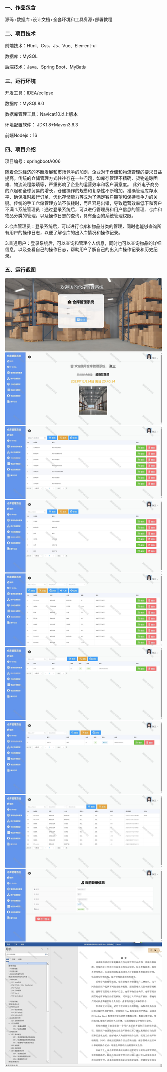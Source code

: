 
### 一、作品包含

源码+数据库+设计文档+全套环境和工具资源+部署教程

### 二、项目技术

前端技术：Html、Css、Js、Vue、Element-ui

数据库：MySQL

后端技术：Java、Spring Boot、MyBatis

### 三、运行环境

开发工具：IDEA/eclipse

数据库：MySQL8.0

数据库管理工具：Navicat10以上版本

环境配置软件： JDK1.8+Maven3.6.3

前端Nodejs：16

### 四、项目介绍

项目编号：springbootA006

随着全球经济的不断发展和市场竞争的加剧，企业对于仓储和物流管理的要求日益提高。传统的仓储管理方式往往存在一些问题，如库存管理不精确、货物追踪困难、物流流程繁琐等，严重影响了企业的运营效率和客户满意度。
此外电子商务的兴起和全球贸易的增长，仓储操作的规模和复杂性不断增加。准确管理库存水平、确保准时履行订单、优化存储能力等成为了满足客户期望和保持竞争力的关键。传统的手工仓储管理方法不仅耗时，而且容易出错，导致运营效率低下和客户不满
1.系统管理员：通过登录系统后，可以进行管理员和用户信息的管理、仓库和物品分类的管理，以及操作日志的查询，具有全面的系统管理权限。

2.仓库管理员：登录系统后，可以进行仓库和物品分类的管理，同时也能够查询所有用户的操作日志，以便了解仓库的出入库情况和操作记录。

3.普通用户：登录系统后，可以查询和管理个人信息，同时也可以查询物品的详细信息，以及查看自己的操作日志，帮助用户了解自己的出入库操作记录和历史纪录。

### 五、运行截图

![1.png](./1.png)
![2.png](./2.png)
![3.png](./3.png)
![4.png](./4.png)
![5.png](./5.png)
![6.png](./6.png)
![7.png](./7.png)
![8.png](./8.png)
![9.png](./9.png)
![10.png](./10.png)
